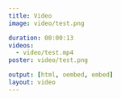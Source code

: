 ```yaml
---
title: Video
image: video/test.png

duration: 00:00:13
videos:
  - video/test.mp4
poster: video/test.png

output: [html, oembed, embed]
layout: video
---
```

